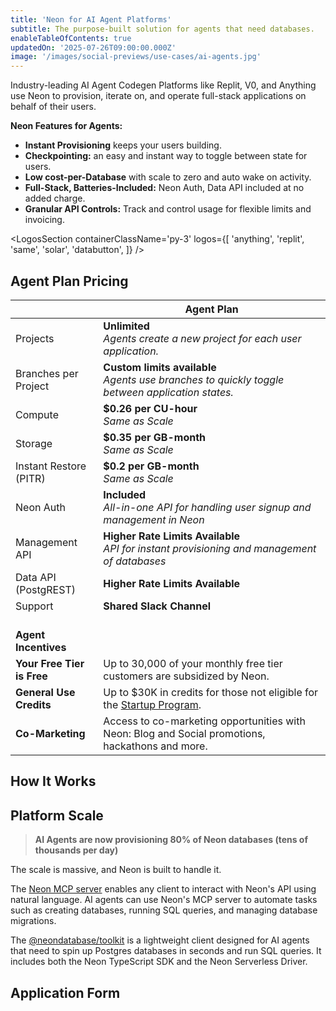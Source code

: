 ```yaml
---
title: 'Neon for AI Agent Platforms'
subtitle: The purpose-built solution for agents that need databases.
enableTableOfContents: true
updatedOn: '2025-07-26T09:00:00.000Z'
image: '/images/social-previews/use-cases/ai-agents.jpg'
---
```


Industry-leading AI Agent Codegen Platforms like Replit, V0, and Anything use Neon to provision, iterate on, and operate full-stack applications on behalf of their users. 

**Neon Features for Agents:**

- **Instant Provisioning** keeps your users building.
- **Checkpointing:** an easy and instant way to toggle between state for users.
- **Low cost-per-Database** with scale to zero and auto wake on activity.
- **Full-Stack, Batteries-Included:** Neon Auth, Data API included at no added charge.
- **Granular API Controls:** Track and control usage for flexible limits and invoicing.

<LogosSection containerClassName='py-3' logos={[
'anything',
'replit',
'same',
'solar',
'databutton',
]} />

<ProgramForm type="agent" />

<QuoteBlock quote="The speed of provisioning and serverless scale-to-zero of Neon is critical for us. We can serve users iterating on quick ideas efficiently while also supporting them as they scale, without making them think about database setup." author="dhruv-amin" role="Co-founder at Anything" />

## Agent Plan Pricing

|               | Agent Plan |
| ------------- | ------------- |
| Projects      |   **Unlimited**  <br/> _Agents create a new project for each user application._|
| Branches per Project  | **Custom limits available** <br/> _Agents use branches to quickly toggle between application states._ |
| Compute | **$0.26 per CU-hour** <br/> _Same as Scale_ |
| Storage | **$0.35 per GB-month** <br/> _Same as Scale_ |
| Instant Restore (PITR) | **$0.2 per GB-month** <br/> _Same as Scale_ |
| Neon Auth | **Included** <br/> _All-in-one API for handling user signup and management in Neon_  |
| Management API | **Higher Rate Limits Available** <br/> _API for instant provisioning and management of databases_ |
| Data API (PostgREST) | **Higher Rate Limits Available** |
| Support | **Shared Slack Channel** |
| <br/>**Agent Incentives** |  |
| **Your Free Tier is Free** | Up to 30,000 of your monthly free tier customers are subsidized by Neon. |
| **General Use Credits** | Up to $30K in credits for those not eligible for the [Startup Program](/startups). |
| **Co-Marketing** | Access to co-marketing opportunities with Neon: Blog and Social promotions, hackathons and more. |


## How It Works

<FeatureList />

<QuoteBlock quote="Integrating Neon was a no-brainer. It gives every Databutton app a production-grade Postgres database in seconds, with zero overhead. Our AI agent can now create, manage, and debug the entire stack, not just code." author="martin-skow-røed" role="CTO and co-founder of Databutton" />

## Platform Scale

> **AI Agents are now provisioning 80% of Neon databases (tens of thousands per day)**


The scale is massive, and Neon is built to handle it.

The [Neon MCP server](https://mcp.neon.tech/) enables any client to interact with Neon's API using natural language. AI agents can use Neon's MCP server to automate tasks such as creating databases, running SQL queries, and managing database migrations. 

The [@neondatabase/toolkit](https://github.com/neondatabase/toolkit) is a lightweight client designed for AI agents that need to spin up Postgres databases in seconds and run SQL queries. It includes both the Neon TypeScript SDK and the Neon Serverless Driver.

<QuoteBlock quote="The combination of flexible resource limits and nearly instant database provisioning made Neon a no-brainer." author="lincoln-bergeson" role="Infrastructure Engineer at Replit" />

## Application Form
<ProgramForm type="agent" />
